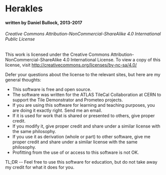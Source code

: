 # Herakles

#### written by Daniel Bullock, 2013-2017

###### Creative Commons Attribution-NonCommercial-ShareAlike 4.0 International Public License

This work is licensed under the Creative Commons Attribution-NonCommercial-ShareAlike 4.0 International License. To view a copy of this license, visit http://creativecommons.org/licenses/by-nc-sa/4.0/

Defer your questions about the license to the relevant sites, but here are my general thoughts:

* This software is free and open source.
* The software was written for the ATLAS TileCal Collaboration at CERN to support the Tile Demonstrator and Prometeo projects.
* If you are using this software for learning and teaching purposes, you are doing it exactly right. Send me an email.
* If it is used for work that is shared or presented to others, give proper credit.
* If you modify it, give proper credit and share under a similar license with the same philosophy.
* If you use it as derivation (whole or part) to other software, give me proper credit and share under a similar license with the same philosophy.
* Profitting from the use of or access to this software is not OK.

TL;DR -- Feel free to use this software for education, but do not take away my credit for what it does for you.
